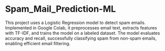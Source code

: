 # Spam_Mail_Prediction-ML
This project uses a Logistic Regression model to detect spam emails. Implemented in Google Colab, it preprocesses email text, extracts features with TF-IDF, and trains the model on a labeled dataset. The model evaluates accuracy and recall, successfully classifying spam from non-spam emails, enabling efficient email filtering.
